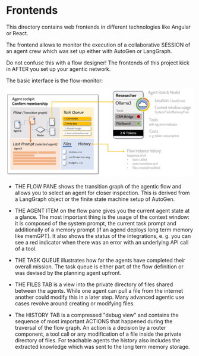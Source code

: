 # Frontends

This directory contains web frontends in different technologies like Angular or React.

The frontend allows to monitor the execution of a collaborative SESSION of an agent crew which was set up either with AutoGen or LangGraph.

Do not confuse this with a flow designer! The frontends of this project kick in AFTER you set up your agentic network.

The basic interface is the flow-monitor:

![Diagram](/img/agent-cockpit.jpg)

* THE FLOW PANE shows the transition graph of the agentic flow and allows you to select an agent for closer inspection. This is derived from a LangGraph object or the finite state machine setup of AutoGen.

* THE AGENT ITEM on the flow pane gives you the current agent state at a glance. The most important thing is the usage of the context window: it is composed of the system prompt, the current task prompt and additionally of a memory prompt (if an agend deploys long term memory like memGPT).
It also shows the status of the integrations, e. g. you can see a red indicator when there was an error with an underlying API call of a tool.

* THE TASK QUEUE illustrates how far the agents have completed their overall mission. The task queue is either part of the flow definition or was devised by the planning agent upfront.

* THE FILES TAB is a view into the private directory of files shared between the agents. While one agent can pull a file from the internet another could modify this in a later step. Many advanced agentic use cases revolve around creating or modifying files.

* The HISTORY TAB is a compressed "debug view" and contains the sequence of most important ACTIONS that happened during the traversal of the flow graph. An action is a decision by a router component, a tool call or any modification of a file inside the private directory of files. For teachable agents the history also includes the extracted knowledge which was sent to the long term memory storage.